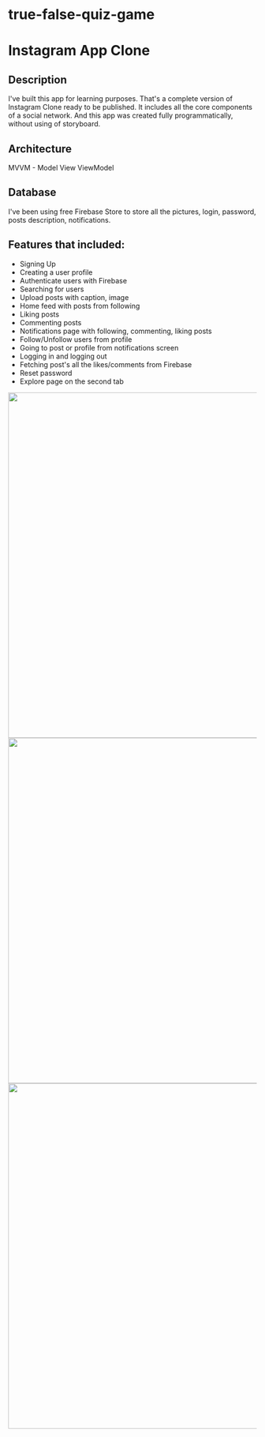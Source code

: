 # true-false-quiz-game

<h1>Instagram App Clone</h1>
<h2>Description</h2>
I've built this app for learning purposes. That's a complete version of Instagram Clone ready to be published. It includes all the core components of a social network. And this app was created fully programmatically, without using of storyboard.

<h2>Architecture</h2>
MVVM - Model View ViewModel

<h2>Database</h2>
I've been using free Firebase Store to store all the pictures, login, password, posts description, notifications.

<h2>Features that included:</h2>
<ul>
  <li>Signing Up</li>
  <li>Creating a user profile</li>
  <li>Authenticate users with Firebase</li>
  
  <li>Searching for users</li>
  <li>Upload posts with caption, image</li>
  <li>Home feed with posts from following</li>
  
  <li>Liking posts</li>
  <li>Commenting posts </li>
  <li>Notifications page with following, commenting, liking posts</li>
  
  <li>Follow/Unfollow users from profile</li>
  <li>Going to post or profile from notifications screen</li>
  <li>Logging in and logging out</li>
  
  <li>Fetching post's all the likes/comments from Firebase</li>
  <li>Reset password</li>
  <li>Explore page on the second tab</li>
</ul>

<p align=”center”>

<img src="https://user-images.githubusercontent.com/22132871/155980907-ae410fe0-c8e7-46f4-b425-5fe0e9de187b.png" height="700">
<img src="https://user-images.githubusercontent.com/22132871/155981174-cc4a7c70-5407-4f91-9ea1-04747d18f3cb.png"  height="700">
<img src="https://user-images.githubusercontent.com/22132871/155981185-ee27bce6-28a3-4bad-8812-213d8e8adf06.png" height="700">
</p>
